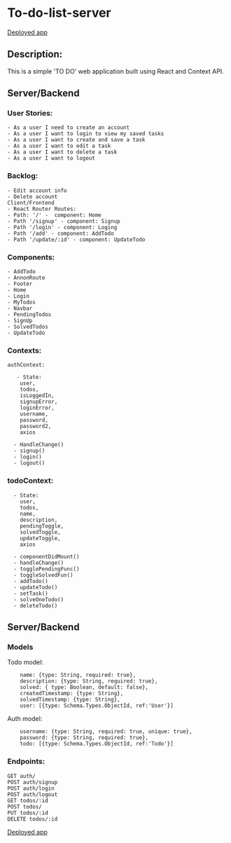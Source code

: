 # To-do-list-server
[Deployed app](https://mern-to-do-list.herokuapp.com/)

## Description:
This is a simple 'TO DO' web application built using React and Context API.

## Server/Backend

### User Stories:
```
- As a user I need to create an account 
- As a user I want to login to view my saved tasks
- As a user I want to create and save a task
- As a user I want to edit a task
- As a user I want to delete a task
- As a user I want to logout
```

### Backlog:
```
- Edit account info
- Delete account
Client/Frontend
- React Router Routes:
- Path: '/' -  component: Home
- Path '/signup' - component: Signup
- Path '/login' - component: Loging
- Path '/add' - component: AddTodo
- Path '/update/:id' - component: UpdateTodo
```

### Components:
```
- AddTodo
- AnnonRoute
- Footer
- Home
- Login
- MyTodos
- Navbar
- PendingTodos
- SignUp
- SolvedTodos
- UpdateTodo
```

### Contexts:
```
authContext:

   - State:
    user,
    todos, 
    isLoggedIn, 
    signupError,
    loginError,
    username,
    password,
    password2,
    axios

  - HandleChange()
  - signup()
  - login()
  - logout()
```
### todoContext:
```
  - State:
    user,
    todos,
    name,
    description,
    pendingToggle,
    solvedToggle,
    updateToggle,
    axios

  - componentDidMount()
  - handleChange()
  - togglePendingFunc()
  - toggleSolvedFun()
  - addTodo()
  - updateTodo()
  - setTask()
  - solveOneTodo()
  - deleteTodo()
```

## Server/Backend

### Models

Todo model:
```
    name: {type: String, required: true},
    description: {type: String, required: true},
    solved: { type: Boolean, default: false},
    createdTimestamp: {type: String},
    solvedTimestamp: {type: String},
    user: [{type: Schema.Types.ObjectId, ref:'User'}]
```
Auth model:
```
    username: {type: String, required: true, unique: true},
    password: {type: String, required: true},
    todo: [{type: Schema.Types.ObjectId, ref:'Todo'}]
```

### Endpoints:
```
GET auth/
POST auth/signup
POST auth/login
POST auth/logout
GET todos/:id
POST todos/
PUT todos/:id
DELETE todos/:id
```
[Deployed app](https://mern-to-do-list.herokuapp.com/)
